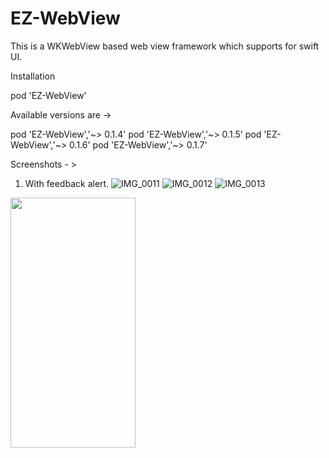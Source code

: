 # EZ-WebView
This is a WKWebView based web view framework which supports for swift UI. 

Installation

pod 'EZ-WebView'

Available versions are -> 

pod 'EZ-WebView','~> 0.1.4'
pod 'EZ-WebView','~> 0.1.5'
pod 'EZ-WebView','~> 0.1.6'
pod 'EZ-WebView','~> 0.1.7'

Screenshots - >

1. With feedback alert.
![IMG_0011](https://user-images.githubusercontent.com/35820857/189517890-4793095d-f57e-435c-9656-edcbd8a0e0f4.PNG)
![IMG_0012](https://user-images.githubusercontent.com/35820857/189517896-24c262bb-242c-4e37-b4da-6954f51f88f8.PNG)
![IMG_0013](https://user-images.githubusercontent.com/35820857/189517900-30bc3f91-98e7-4ad0-a3d5-b1649cfc3b1f.PNG)

<img src="https://camo.githubusercontent.com/..." data-canonical-src="https://gyazo.com/eb5c5741b6a9a16c692170a41a49c858.png" width="200" height="400" />
